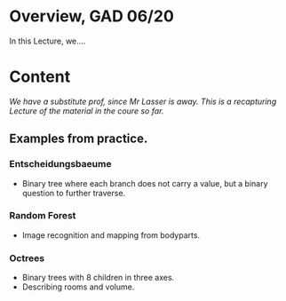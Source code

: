 # Overview, GAD 06/20
In this Lecture, we.... 

# Content
_We have a substitute prof, since Mr Lasser is away. This is a recapturing
Lecture of the material in the coure so far._

## Examples from practice. 

### Entscheidungsbaeume
- Binary tree where each branch does not carry a value, but a binary question
  to further traverse. 

### Random Forest
- Image recognition and mapping from bodyparts. 

### Octrees
- Binary trees with 8 children in three axes. 
- Describing rooms and volume. 


